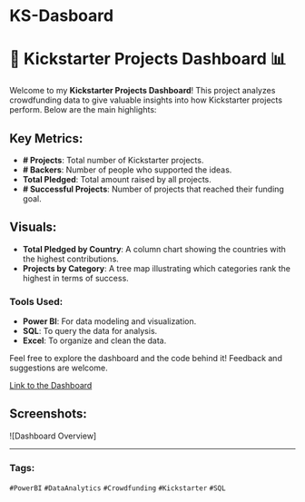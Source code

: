 # KS-Dasboard

# 🚀 Kickstarter Projects Dashboard 📊

Welcome to my **Kickstarter Projects Dashboard**! This project analyzes crowdfunding data to give valuable insights into how Kickstarter projects perform. Below are the main highlights:

## Key Metrics:
- **# Projects**: Total number of Kickstarter projects.
- **# Backers**: Number of people who supported the ideas.
- **Total Pledged**: Total amount raised by all projects.
- **# Successful Projects**: Number of projects that reached their funding goal.

## Visuals:
- **Total Pledged by Country**: A column chart showing the countries with the highest contributions.
- **Projects by Category**: A tree map illustrating which categories rank the highest in terms of success.

### Tools Used:
- **Power BI**: For data modeling and visualization.
- **SQL**: To query the data for analysis.
- **Excel**: To organize and clean the data.

Feel free to explore the dashboard and the code behind it! Feedback and suggestions are welcome.

[Link to the Dashboard]([#](https://app.powerbi.com/groups/me/reports/96a644da-5ebe-45bf-abc7-558813720233/ReportSection?experience=power-bi))

## Screenshots:
![Dashboard Overview] 

---

### Tags:
`#PowerBI` `#DataAnalytics` `#Crowdfunding` `#Kickstarter` `#SQL`

